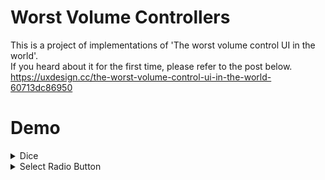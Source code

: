 # Worst Volume Controllers

This is a project of implementations of 'The worst volume control UI in the world'.\
If you heard about it for the first time, please refer to the post below.\
https://uxdesign.cc/the-worst-volume-control-ui-in-the-world-60713dc86950

# Demo
<details>
<summary>Dice</summary>
<div markdown="1">

![dice](https://user-images.githubusercontent.com/71114691/212780166-fbe9579f-31c6-4213-9eb0-53b551d582d0.gif)

</div>
</details>

<details>
<summary>Select Radio Button</summary>
<div markdown="1">

![image](https://user-images.githubusercontent.com/71114691/212780246-0371aa82-5791-4591-b44f-751ebcdcd55a.png)

</div>
</details>
